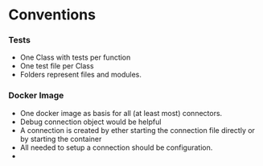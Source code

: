 # Conventions 

### Tests

* One Class with tests per function
* One test file per Class
* Folders represent files and modules.

### Docker Image

* One docker image as basis for all (at least most) connectors. 
* Debug connection object would be helpful
* A connection is created by ether starting the connection file directly or by starting the container
* All needed to setup a connection should be configuration.
* 